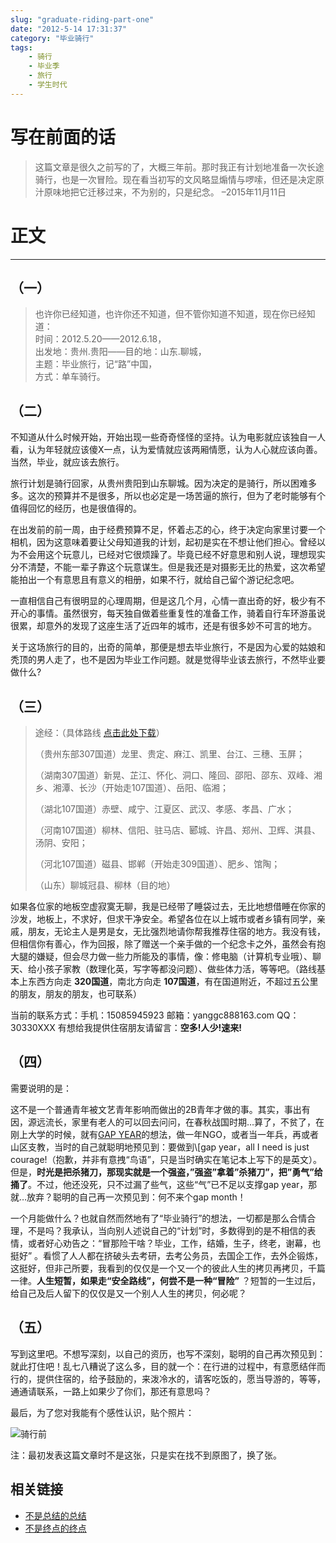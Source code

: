 ```yaml
---
slug: "graduate-riding-part-one"
date: "2012-5-14 17:31:37"
category: "毕业骑行"
tags:
    - 骑行
    - 毕业季
    - 旅行
    - 学生时代
---
```

[](#写在前面的话 "写在前面的话")写在前面的话
==========================

> 这篇文章是很久之前写的了，大概三年前。那时我正有计划地准备一次长途骑行，也是一次冒险。现在看当初写的文风略显煽情与啰嗦，但还是决定原汁原味地把它迁移过来，不为别的，只是纪念。 –2015年11月11日

[](#正文 "正文")正文
==============

- - -

[](#（一） "（一）")（一）
-----------------

> 也许你已经知道，也许你还不知道，但不管你知道不知道，现在你已经知道：  
> 时间：2012.5.20——2012.6.18，  
> 出发地：贵州.贵阳——目的地：山东.聊城，  
> 主题：毕业旅行，记“路”中国，  
> 方式：单车骑行。

[](#（二） "（二）")（二）
-----------------

不知道从什么时候开始，开始出现一些奇奇怪怪的坚持。认为电影就应该独自一人看，认为年轻就应该傻X一点，认为爱情就应该两厢情愿，认为人心就应该向善。当然，毕业，就应该去旅行。

旅行计划是骑行回家，从贵州贵阳到山东聊城。因为决定的是骑行，所以困难多多。这次的预算并不是很多，所以也必定是一场苦逼的旅行，但为了老时能够有个值得回忆的经历，也是很值得的。

在出发前的前一周，由于经费预算不足，怀着忐忑的心，终于决定向家里讨要一个相机，因为这意味着要让父母知道我的计划，起初是实在不想让他们担心。曾经以为不会用这个玩意儿，已经对它很烦躁了。毕竟已经不好意思和别人说，理想现实分不清楚，不能一辈子靠这个玩意谋生。但是我还是对摄影无比的热爱，这次希望能拍出一个有意思且有意义的相册，如果不行，就给自己留个游记纪念吧。

一直相信自己有很明显的心理周期，但是这几个月，心情一直出奇的好，极少有不开心的事情。虽然很穷，每天独自做着些重复性的准备工作，骑着自行车环游虽说很累，却意外的发现了这座生活了近四年的城市，还是有很多妙不可言的地方。

关于这场旅行的目的，出奇的简单，那便是想去毕业旅行，不是因为心爱的姑娘和秃顶的男人走了，也不是因为毕业工作问题。就是觉得毕业该去旅行，不然毕业要做什么?

[](#（三） "（三）")（三）
-----------------

> 途经：（具体路线 [点击此处下载](http://ishare.iask.sina.com.cn/f/24425696.html)）
> 
> （贵州东部307国道）龙里、贵定、麻江、凯里、台江、三穗、玉屏；
> 
> （湖南307国道）新晃、芷江、怀化、洞口、隆回、邵阳、邵东、双峰、湘乡、湘潭、长沙（开始走107国道）、岳阳、临湘；
> 
> （湖北107国道）赤壁、咸宁、江夏区、武汉、孝感、孝昌、广水；
> 
> （河南107国道）柳林、信阳、驻马店、郾城、许昌、郑州、卫辉、淇县、汤阴、安阳；
> 
> （河北107国道）磁县、邯郸（开始走309国道）、肥乡、馆陶；
> 
> （山东）聊城冠县、柳林（目的地）

如果各位家的地板空虚寂寞无聊，我是已经带了睡袋过去，无比地想借睡在你家的沙发，地板上，不求好，但求干净安全。希望各位在以上城市或者乡镇有同学，亲戚，朋友，无论主人是男是女，无比强烈地请你帮我推荐住宿的地方。我没有钱，但相信你有善心，作为回报，除了赠送一个亲手做的一个纪念卡之外，虽然会有抱大腿的嫌疑，但会尽力做一些力所能及的事情，像：修电脑（计算机专业哦）、聊天、给小孩子家教（数理化英，写字等都没问题）、做些体力活，等等吧。（路线基本上东西方向走 **320国道**，南北方向走 **107国道**，有在国道附近，不超过五公里的朋友，朋友的朋友，也可联系）

当前的联系方式：手机：15085945923 邮箱：yanggc888163.com QQ：30330XXX 有想给我提供住宿朋友请留言：**空多!人少!速来!**

[](#（四） "（四）")（四）
-----------------

需要说明的是：

这不是一个普通青年被文艺青年影响而做出的2B青年才做的事。其实，事出有因，源远流长，家里有老人的可以回去问问，在春秋战国时期…算了，不贫了，在刚上大学的时候，就有[GAP YEAR](http://baike.baidu.com/link?url=EX06alXTK-4cgbdqpkJP3lfCCXd0qdTNSWfVspuI3ruarGKGVfCoHAixSutjk6RL-IbBwzntB65mIOBgU09Mf_)的想法，做一年NGO，或者当一年兵，再或者山区支教，当时的自己就聪明地预见到：要做到\[gap year，all I need is just courage!（抱歉，并非有意拽“鸟语”，只是当时确实在笔记本上写下的是英文）。但是，**时光是把杀猪刀，那现实就是一个强盗，”强盗”拿着”杀猪刀”，把”勇气”给捅了**。不过，他还没死，只不过漏了些气，这些“气”已不足以支撑gap year，那就…放弃？聪明的自己再一次预见到：何不来个gap month！

一个月能做什么？也就自然而然地有了“毕业骑行”的想法，一切都是那么合情合理，不是吗？我承认，当向别人述说自己的“计划”时，多数得到的是不相信的表情，或者好心劝告之：“冒那险干啥？毕业，工作，结婚，生子，终老，谢幕，也挺好” 。看惯了人人都在挤破头去考研，去考公务员，去国企工作，去外企锻炼，这挺好，但非己所要，我看到的仅仅是一个又一个的彼此人生的拷贝再拷贝，千篇一律。**人生短暂，如果走“安全路线”，何尝不是一种“冒险”** ？短暂的一生过后，给自己及后人留下的仅仅是又一个别人人生的拷贝，何必呢？

[](#（五） "（五）")（五）
-----------------

写到这里吧。不想写深刻，以自己的资历，也写不深刻，聪明的自己再次预见到：就此打住吧！乱七八糟说了这么多，目的就一个：在行进的过程中，有意愿结伴而行的，提供住宿的，给予鼓励的，来泼冷水的，请客吃饭的，愿当导游的，等等，通通请联系，一路上如果少了你们，那还有意思吗？

最后，为了您对我能有个感性认识，贴个照片：

![骑行前](http://7xo6wq.com1.z0.glb.clouddn.com/static/images/riding_before.jpg)

注：最初发表这篇文章时不是这张，只是实在找不到原图了，换了张。

[](#相关链接 "相关链接")相关链接
--------------------

-   [不是总结的总结](/graduate-riding-part-two)
-   [不是终点的终点](/graduate-riding-part-three)